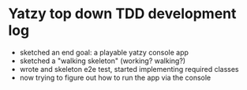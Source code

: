 # Yatzy top down TDD development log

- sketched an end goal: a playable yatzy console app
- sketched a "walking skeleton" (working? walking?)
- wrote and skeleton e2e test, started implementing required classes
- now trying to figure out how to run the app via the console